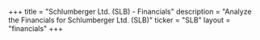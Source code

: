 +++
title = "Schlumberger Ltd. (SLB) - Financials"
description = "Analyze the Financials for Schlumberger Ltd. (SLB)"
ticker = "SLB"
layout = "financials"
+++

